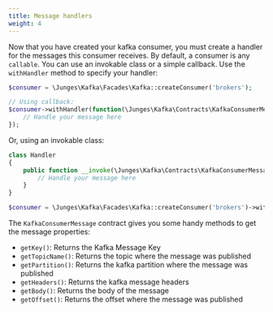 ```yaml
---
title: Message handlers
weight: 4
---
```



Now that you have created your kafka consumer, you must create a handler for the messages this consumer receives. By default, a consumer is any `callable`.
You can use an invokable class or a simple callback. Use the `withHandler` method to specify your handler:

```php
$consumer = \Junges\Kafka\Facades\Kafka::createConsumer('brokers');

// Using callback:
$consumer->withHandler(function(\Junges\Kafka\Contracts\KafkaConsumerMessage $message) {
    // Handle your message here
});
```

Or, using an invokable class:

```php
class Handler
{
    public function __invoke(\Junges\Kafka\Contracts\KafkaConsumerMessage $message){
        // Handle your message here
    }
}

$consumer = \Junges\Kafka\Facades\Kafka::createConsumer('brokers')->withHandler(new Handler)
```

The `KafkaConsumerMessage` contract gives you some handy methods to get the message properties:

- `getKey()`: Returns the Kafka Message Key
- `getTopicName()`: Returns the topic where the message was published
- `getPartition()`: Returns the kafka partition where the message was published
- `getHeaders()`: Returns the kafka message headers
- `getBody()`: Returns the body of the message
- `getOffset()`: Returns the offset where the message was published
